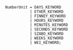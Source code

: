 <!-- This file is generated automatically by infrastructure scripts. Please don't edit by hand. -->

```{ .ebnf .slang-ebnf #NumberUnit }
NumberUnit = DAYS_KEYWORD
           | ETHER_KEYWORD
           | FINNEY_KEYWORD
           | HOURS_KEYWORD
           | MINUTES_KEYWORD
           | SECONDS_KEYWORD
           | SZABO_KEYWORD
           | WEEKS_KEYWORD
           | WEI_KEYWORD;
```

